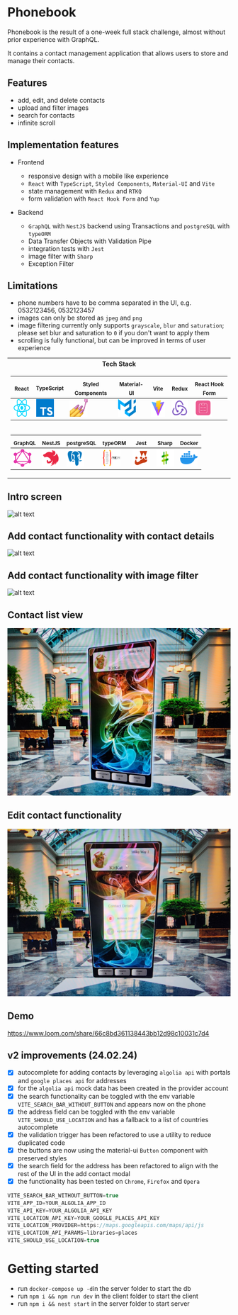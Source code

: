 # Phonebook

Phonebook is the result of a one-week full stack challenge,
almost without prior experience with GraphQL.

It contains a contact management application that allows users to store and manage their contacts.

## Features
* add, edit, and delete contacts
* upload and filter images
* search for contacts
* infinite scroll

## Implementation features
* Frontend
  * responsive design with a mobile like experience
  * `React` with `TypeScript`, `Styled Components`, `Material-UI` and `Vite`
  * state management with `Redux` and `RTKQ`
  * form validation with `React Hook Form` and `Yup`
  
* Backend
  * `GraphQL` with `NestJS` backend using Transactions and `postgreSQL` with `typeORM`
  * Data Transfer Objects with Validation Pipe
  * integration tests with `Jest`
  * image filter with `Sharp`
  * Exception Filter

## Limitations
* phone numbers have to be comma separated in the UI, e.g. 0532123456, 0532123457
* images can only be stored as `jpeg` and `png`
* image filtering currently only supports `grayscale`, `blur` and `saturation`; please set blur and saturation to `0` if
you don't want to apply them
* scrolling is fully functional, but can be improved in terms of user experience


<div align="center">
<table>
<tr><th>Tech Stack</th></tr>
<tr><td>

 <sub> React </sub> |<sub> TypeScript <sub>| <sub> Styled Components </sub> | <sub> Material-UI </sub> | <sub> Vite </sub> | <sub> Redux </sub> | <sub> React Hook Form </sub>
|--|--|--|--|--|--|--
[<img src="https://github.com/nik-neg/phonebook/blob/main/.techstack/react.svg" alt="drawing" width="40" height="40"/>](https://reactjs.org/) | [<img src="https://github.com/nik-neg/phonebook/blob/main/.techstack/ts.svg" alt="drawing" width="40" height="40"/>](https://www.typescriptlang.org/) | [<img src="https://github.com/nik-neg/phonebook/blob/main/.techstack/sc.png" alt="drawing" width="40" height="40"/>](https://styled-components.com/) | [<img src="https://github.com/nik-neg/phonebook/blob/main/.techstack/material.svg" alt="drawing" width="40" height="40"/>](https://material-ui.com/) | [<img src="https://github.com/nik-neg/phonebook/blob/main/.techstack/vite.svg" alt="drawing" width="40" height="40"/>](https://vitejs.dev/guide/) |  [<img src="https://github.com/nik-neg/phonebook/blob/main/.techstack/redux.svg" alt="drawing" width="40" height="40"/>](https://redux.js.org) | [<img src="https://github.com/nik-neg/phonebook/blob/main/.techstack/react-hook-form.png" alt="drawing" width="40" height="40"/>](https://react-hook-form.com/)
</td></tr>
<tr><td>

<sub> GraphQL </sub> | <sub> NestJS </sub> |  <sub> postgreSQL </sub>  | <sub> typeORM </sub>  | <sub> Jest </sub>  | <sub> Sharp </sub> | <sub> Docker </sub>
|--|--|--|--|--|--|--
[<img src="https://github.com/nik-neg/phonebook/blob/main/.techstack/graphql.svg" alt="drawing" width="40" height="40"/>](https://graphql.org/) | [<img src="https://github.com/nik-neg/phonebook/blob/main/.techstack/nestjs.svg" alt="drawing" width="40" height="40"/>](https://nestjs.com/) |  [<img src="https://github.com/nik-neg/phonebook/blob/main/.techstack/postgresql.svg" alt="drawing" width="40" height="40"/>](https://www.postgresql.org)  |  [<img src="https://github.com/nik-neg/phonebook/blob/main/.techstack/typeorm.svg" alt="drawing" width="40" height="40"/>](https://typeorm.io/)  | [<img src="https://github.com/nik-neg/phonebook/blob/main/.techstack/jest.svg" alt="drawing" width="40" height="40"/>](https://jestjs.io/) | [<img src="https://github.com/nik-neg/phonebook/blob/main/.techstack/sharp.png" alt="drawing" width="40" height="40"/>](https://sharp.pixelplumbing.com/) | [<img src="https://github.com/nik-neg/phonebook/blob/main/.techstack/docker.svg" alt="drawing" width="40" height="40"/>](https://www.docker.com/)
</td></tr>
</table>
</div>

## Intro screen
![alt text](https://github.com/nik-neg/phonebook/blob/main/.images/1_intro.jpg)


## Add contact functionality with contact details
![alt text](https://github.com/nik-neg/phonebook/blob/main/.images/21_add.jpg)


## Add contact functionality with image filter
![alt text](https://github.com/nik-neg/phonebook/blob/main/.images/22_add.jpg)


## Contact list view
![alt text](https://github.com/nik-neg/phonebook/blob/main/.images/3_list.jpg)


## Edit contact functionality
![alt text](https://github.com/nik-neg/phonebook/blob/main/.images/4_edit.jpg)

## Demo
https://www.loom.com/share/66c8bd361138443bb12d98c10031c7d4

## v2 improvements (24.02.24)
- [x] autocomplete for adding contacts by leveraging `algolia api` with portals and `google places api` for addresses
- [x] for the `algolia api` mock data has been created in the provider account
- [x] the search functionality can be toggled with the env variable `VITE_SEARCH_BAR_WITHOUT_BUTTON` and appears now on the phone
- [x] the address field can be toggled with the env variable `VITE_SHOULD_USE_LOCATION` and has a fallback to a list of countries autocomplete
- [x] the validation trigger has been refactored to use a utility to reduce duplicated code
- [x] the buttons are now using the material-ui `Button` component with preserved styles
- [x] the search field for the address has been refactored to align with the rest of the UI in the add contact modal
- [x] the functionality has been tested on `Chrome`, `Firefox` and `Opera`

```typescript
VITE_SEARCH_BAR_WITHOUT_BUTTON=true
VITE_APP_ID=YOUR_ALGOLIA_APP_ID
VITE_API_KEY=YOUR_ALGOLIA_API_KEY
VITE_LOCATION_API_KEY=YOUR_GOOGLE_PLACES_API_KEY
VITE_LOCATION_PROVIDER=https://maps.googleapis.com/maps/api/js
VITE_LOCATION_API_PARAMS=libraries=places
VITE_SHOULD_USE_LOCATION=true
```

# Getting started

- run `docker-compose up -d`in the server folder to start the db
- run `npm i && npm run dev` in the client folder to start the client
- run `npm i && nest start` in the server folder to start server
